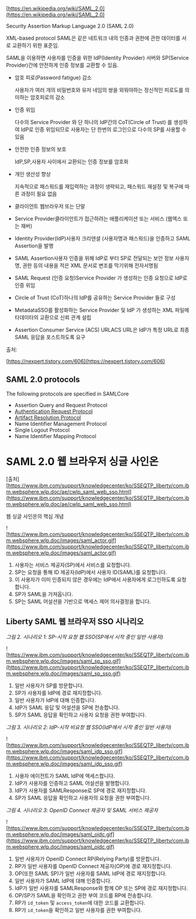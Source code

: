 [https://en.wikipedia.org/wiki/SAML_2.0](https://en.wikipedia.org/wiki/SAML_2.0)

Security Assertion Markup Language 2.0 (SAML 2.0)

XML-based protocol
SAML은 같은 네트워크 내의 인증과 권한에 관한 데이터를 서로 교환하기 위한 표준임.

SAML을 이용하면 사용자를 인증을 위한 IdP(Identity Provider) 서버와 SP(Service Provider)간에 안전하게 인증 정보를 교환할 수 있음.

- 암호 피로(Password fatigue) 감소

    사용자가 여러 개의 비밀번호와 유저 네임의 쌍을 외워야하는 정신적인 피로도를 의미하는 암호피로의 감소

- 인증 위임

    다수의 Service Provider 와 단 하나의 IdP간의 CoT(Circle of Trust) 를 생성하여 IdP로 인증 위임되므로 사용자는 단 한번의 로그인으로 다수의 SP를 사용할 수 있음

- 안전한 인증 정보의 보호

    IdP,SP,사용자 사이에서 교환되는 인증 정보를 암호화

- 개인 생산성 향상

    지속적으로 패스워드를 재입력하는 과정이 생략되고, 패스워드 재설정 및 복구에 따른 과정이 필요 없음

- 클라이언트 웹브라우저 또는 단말
- Service Provider클라이언트가 접근하려는 애플리케이션 또는 서비스 (웹엑스 또는 재버)
- Identity Provider(IdP)사용자 크리덴셜 (사용자명과 패스워드)을 인증하고 SAML Assertion을 발행
- SAML Assertion사용자 인증을 위해 IdP로 부터 SP로 전달되는 보안 정보 사용자명, 권한 등의 내용을 적은 XML 문서로 변조를 막기위해 전자서명됨
- SAML Request (인증 요청)Service Provider 가 생성하는 인증 요청으로 IdP로 인증 위임
- Circle of Trust (CoT)하나의 IdP를 공유하는 Service Provider 들로 구성
- MetadataSSO를 활성화하는 Service Provider 및 IdP 가 생성하는 XML 파일메타데이타의 교환으로 신뢰 관계 설립
- Assertion Consumer Service (ACS) URLACS URL은 IdP가 특정 URL로 최종 SAML 응답을 포스트하도록 요구

출처:

[https://nexpert.tistory.com/606](https://nexpert.tistory.com/606)

## SAML 2.0 protocols

The following protocols are specified in SAMLCore

- Assertion Query and Request Protocol
- [Authentication Request Protocol](https://en.wikipedia.org/wiki/SAML_2.0#Authentication_Request_Protocol)
- [Artifact Resolution Protocol](https://en.wikipedia.org/wiki/SAML_2.0#Artifact_Resolution_Protocol)
- Name Identifier Management Protocol
- Single Logout Protocol
- Name Identifier Mapping Protocol

# SAML 2.0 웹 브라우저 싱글 사인온
[출처] [https://www.ibm.com/support/knowledgecenter/ko/SSEQTP_liberty/com.ibm.websphere.wlp.doc/ae/cwlp_saml_web_sso.html](https://www.ibm.com/support/knowledgecenter/ko/SSEQTP_liberty/com.ibm.websphere.wlp.doc/ae/cwlp_saml_web_sso.html)


웹 싱글 사인온의 핵심 개념

![https://www.ibm.com/support/knowledgecenter/ko/SSEQTP_liberty/com.ibm.websphere.wlp.doc/images/saml_actor.gif](https://www.ibm.com/support/knowledgecenter/ko/SSEQTP_liberty/com.ibm.websphere.wlp.doc/images/saml_actor.gif)

1. 사용자는 서비스 제공자(SP)에서 서비스를 요청합니다.
2. SP는 요청을 통해 ID 제공자(IdP)에서 사용자 ID(SAML)를 요청합니다.
3. 이 사용자가 이미 인증되지 않은 경우에는 IdP에서 사용자에게 로그인하도록 요청합니다.
4. SP가 SAML을 가져옵니다.
5. SP는 SAML 어설션을 기반으로 액세스 제어 의사결정을 합니다.

## **Liberty SAML 웹 브라우저 SSO 시나리오**

*그림 2. 시나리오 1: SP-시작 요청 웹 SSO(SP에서 시작 중인 일반 사용자)*

![https://www.ibm.com/support/knowledgecenter/ko/SSEQTP_liberty/com.ibm.websphere.wlp.doc/images/saml_sp_sso.gif](https://www.ibm.com/support/knowledgecenter/ko/SSEQTP_liberty/com.ibm.websphere.wlp.doc/images/saml_sp_sso.gif)

1. 일반 사용자가 SP를 방문합니다.
2. SP가 사용자를 IdP에 경로 재지정합니다.
3. 일반 사용자가 IdP에 대해 인증합니다.
4. IdP가 SAML 응답 및 어설션을 SP에 전송합니다.
5. SP가 SAML 응답을 확인하고 사용자 요청을 권한 부여합니다.

*그림 3. 시나리오 2: IdP-시작 비요청 웹 SSO(IdP에서 시작 중인 일반 사용자)*

![https://www.ibm.com/support/knowledgecenter/ko/SSEQTP_liberty/com.ibm.websphere.wlp.doc/images/saml_idp_sso.gif](https://www.ibm.com/support/knowledgecenter/ko/SSEQTP_liberty/com.ibm.websphere.wlp.doc/images/saml_idp_sso.gif)

1. 사용자 에이전트가 SAML IdP에 액세스합니다.
2. IdP가 사용자를 인증하고 SAML 어설션을 발행합니다.
3. IdP가 사용자를 SAMLResponse로 SP에 경로 재지정합니다.
4. SP가 SAML 응답을 확인하고 사용자의 요청을 권한 부여합니다.

*그림 4. 시나리오 3: OpenID Connect 제공자 및 SAML 서비스 제공자*

![https://www.ibm.com/support/knowledgecenter/ko/SSEQTP_liberty/com.ibm.websphere.wlp.doc/images/saml_oidc.gif](https://www.ibm.com/support/knowledgecenter/ko/SSEQTP_liberty/com.ibm.websphere.wlp.doc/images/saml_oidc.gif)

1. 일반 사용자가 OpenID Connect RP(Relying Party)를 방문합니다.
2. RP가 일반 사용자를 OpenID Connect 제공자(OP)에 경로 재지정합니다.
3. OP(또한 SAML SP)가 일반 사용자를 SAML IdP에 경로 재지정합니다.
4. 일반 사용자가 SAML IdP에 대해 인증합니다.
5. IdP가 일반 사용자를 SAMLResponse와 함께 OP 또는 SP에 경로 재지정합니다.
6. OP/SP가 SAML을 확인하고 권한 부여 코드를 RP에 전송합니다.
7. RP가 `id_token` 및 `access_token`에 대한 코드를 교환합니다.
8. RP가 `id_token`을 확인하고 일반 사용자를 권한 부여합니다.
